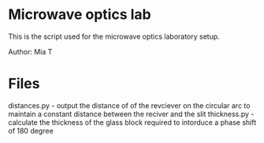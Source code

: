 # Microwave optics lab
This is the script used for the microwave optics laboratory setup.


Author: Mia T
# Files
distances.py - output the distance of of the revciever on the circular arc to maintain a constant distance between the reciver and the slit
thickness.py - calculate the thickness of the glass block required to intorduce a phase shift of 180 degree

